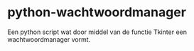 # python-wachtwoordmanager
Een python script wat door middel van de functie Tkinter een wachtwoordmanager vormt.
